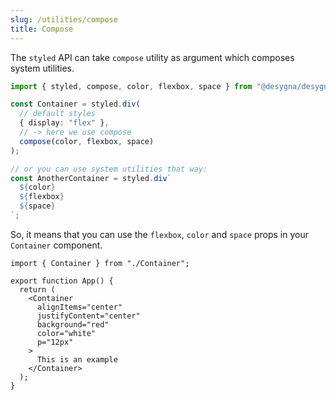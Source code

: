 ```yaml
---
slug: /utilities/compose
title: Compose
---
```


The `styled` API can take `compose` utility as argument which composes system
utilities.

```ts
import { styled, compose, color, flexbox, space } from "@desygna/desygna";

const Container = styled.div(
  // default styles
  { display: "flex" },
  // -> here we use compose
  compose(color, flexbox, space)
);

// or you can use system utilities that way:
const AnotherContainer = styled.div`
  ${color}
  ${flexbox}
  ${space}
`;
```

So, it means that you can use the `flexbox`, `color` and `space` props in your
`Container` component.

```tsx
import { Container } from "./Container";

export function App() {
  return (
    <Container
      alignItems="center"
      justifyContent="center"
      background="red"
      color="white"
      p="12px"
    >
      This is an example
    </Container>
  );
}
```
